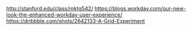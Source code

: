 http://stanford.edu/class/mktg542/
https://blogs.workday.com/our-new-look-the-enhanced-workday-user-experience/
https://dribbble.com/shots/2642133-A-Grid-Experiment
